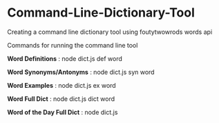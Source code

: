 # Command-Line-Dictionary-Tool
Creating a command line dictionary tool using foutytwowrods words api

Commands for running the command line tool
 
**Word Definitions** : node dict.js def word
  
**Word Synonyms/Antonyms** : node dict.js syn word
 
**Word Examples** :  node dict.js ex word
 
**Word Full Dict** : node dict.js dict word
 
**Word of the Day Full Dict** :  node dict.js
 
